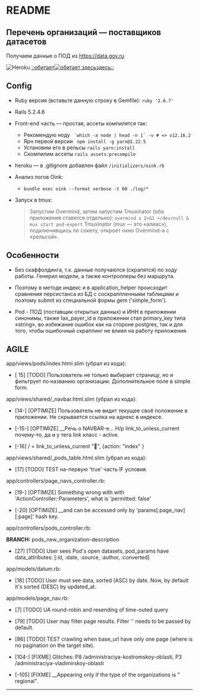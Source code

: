 # README

## Перечень организаций — поставщиков датасетов

Получаем данные о ПОД из https://data.gov.ru

![Heroku](https://pyheroku-badge.herokuapp.com/?app=pod-export7657651&style=plastic)
[::обитает![обитает здесь](https://s3.amazonaws.com/assets.heroku.com/addons.heroku.com/uploaded_logos/13555/icon.png)здесь::](https://pod-export7657651.herokuapp.com/)

## Config

* Ruby версия (вставьте данную строку в Gemfile): `ruby '2.6.7'`

* Rails 5.2.4.6

* Front-end часть — простая, ассеты компилятся так:
  - Рекомендую ноду ``` `which -a node | head -n 1` -v # => v12.16.2```
  - Ярн первой версии ` npm install -g yarn@1.22.5`
  - Установим его в рельсы `rails yarn:install`
  - Скомпилим ассеты `rails assets:precompile`

* heroku — в .gitignore добавлен файл `/initializers/oink.rb`

* Анализ логов Oink:
  - `bundle exec oink --format verbose -t 60 ./log/*`

* Запуск в tmux:

  > Запустим Overmind, затем запустим Tmuxinator
  > (оба приложения ставятся отдельно):
  > `overmind s 2>&1 >/dev/null &`
  > `mux start pod-export`
  > Tmuxinator (mux — это «алиас»), подключивщись по сокету, откроет окно
  > Overmind-а с «рельсой».

## Особенности

* Без скаффолдинга, т.к. данные получаются (скрапятся) по ходу работы. Генерил
    модели, а также контроллеры без маршрута.

* Поэтому в методе индекс и в application_helper происходит сравнения
    персистанса из БД с соскраппленными таблицами и поэтому submit из
    специальной формы gem ('simple_form').

* Pod - ПОД (поставщик открытых данных) и ИНН в приложении синонимы, также
    tax_payer_id в приложении стал primary_key типа «string», во избежание
    ошибок как на стороне postgres, так и для того, чтобы ошибочный скраппинг не
    влиял на работу приложения.

## AGILE

app/views/pods/index.html.slim (убрал из кода):

* [ 15] [TODO] Пользователь не только выбирает страницу, но и фильтрует по
    названию организации. Дополнительное поле в simple form.

app/views/shared/_navbar.html.slim (убрал из кода):

* [14-] [OPTIMIZE] Пользователь не видит текущее своё положение в приложении.
    Не скрывается ссылка на иднекс в индексе.

* [-15-] [OPTIMIZE] __Речь о NAVBAR-е… Н/р link_to_unless_current почему-то, да
    и у тега link класс - active.

* [-16] / = link_to_unless_current "🏡", {action: "index" }

app/views/shared/_pods_table.html.slim (убрал из кода):

* [17] [TODO] ТEST на-первую 'true' часть IF условия.

app/controllers/page_navs_controller.rb:

* [19-] [OPTIMIZE] Something wrong with with 'ActionController::Parameters',
    what is 'permitted: false'

* [-20] [OPTIMIZE] __and can be accessed only by 'params[:page_nav][:page]'
    hash key.

app/controllers/pods_controller.rb:

**BRANCH:** pods_new_organization-description

* [27] [TODO] User sees Pod's open datasets, pod_params have data_attributes:
    [:id, :date, :source, :author, :converted]

app/models/datum.rb:

* [18] [TODO] User must see data, sorted (ASC) by date. Now, by default
    it's sorted (DESC) by updated_at.

app/models/page_nav.rb:

* [7] [TODO] UA round-robin and resending of time-outed query

* [79] [TODO] User may filter page results. Filter '' needs to be passed by
    default.

* [86] [TODO] TEST crawling when base_url have only one page (where is no
    pagination on the target site).

* [104-] [FIXME] Glitches: P8 /administraciya-kostromskoy-oblasti, P3
    /administraciya-vladimirskoy-oblasti

* [-105] [FIXME] __Appearing only if the type of the organizations is "
    regional".

---

